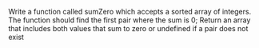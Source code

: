 Write a function called sumZero which accepts a sorted array of integers. The function should find the first pair where the sum is 0; Return an array that includes both values that sum to zero or undefined if a pair does not exist
